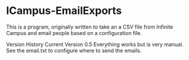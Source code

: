 # ICampus-EmailExports

This is a program, originally written to take an a CSV file from Infinite Campus and email people based on a configuration file. 

Version History
Current Version 0.5
Everything works but is very manual. 
See the email.txt to configure where to send the emails.



